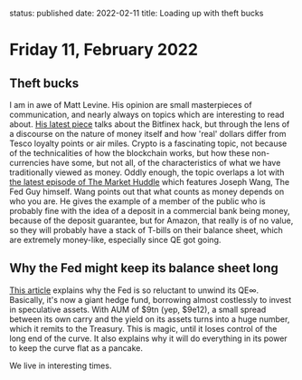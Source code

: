 status: published
date: 2022-02-11
title: Loading up with theft bucks

# Friday 11, February 2022

## Theft bucks

I am in awe of Matt Levine. His opinion are small masterpieces of communication, and nearly always on topics 
which are interesting to read about. [His latest piece](https://www.bloomberg.com/opinion/articles/2022-02-10/private-funds-are-the-new-public-funds) talks about the Bitfinex hack,
but through the lens of a discourse on the nature of money itself and how 'real' dollars differ from Tesco loyalty points or air miles.
Crypto is a fascinating topic, not because of the technicalities of how the blockchain works, but how these non-currencies have some, but not all, of the characteristics of what we have traditionally viewed as money.
Oddly enough, the topic overlaps a lot with [the latest episode of The Market Huddle](https://www.youtube.com/watch?v=0SxOhu4q_v8) which features Joseph Wang, The Fed Guy himself. Wang points out that what counts as money depends on who you are. He gives the example of a member of the public who is probably fine with the idea of a deposit in a commercial bank being money, because of the deposit guarantee, but for Amazon, that really is of no value, so they will probably have a stack of T-bills on their balance sheet, which are extremely money-like, especially since QE got going.

## Why the Fed might keep its balance sheet long

[This article](https://www.alt-m.org/2022/02/11/friday-flashbackwhy-there-is-no-fiscal-case-for-the-feds-large-balance-sheet/) explains why the Fed is so reluctant to unwind its QE∞. 
Basically, it's now a giant hedge fund, borrowing almost costlessly to invest in speculative assets.
With AUM of $9tn (yep, $9e12), a small spread between its own carry and the yield on its assets turns into a huge 
number, which it remits to the Treasury. 
This is magic, until it loses control of the long end of the curve. 
It also explains why it will do everything in its power to keep the curve flat as a pancake.

We live in interesting times.



